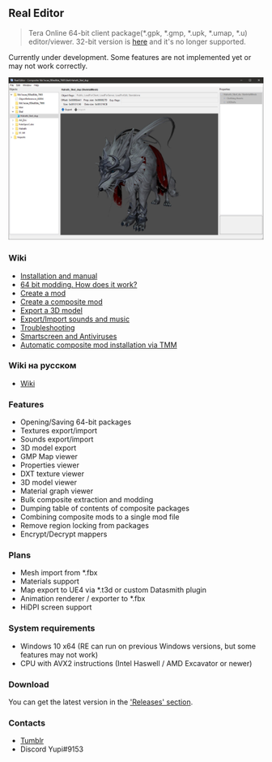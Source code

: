 ## Real Editor
> Tera Online 64-bit client package(\*.gpk, \*.gmp, \*.upk, \*.umap, \*.u) editor/viewer. 32-bit version is [here](https://github.com/VenoMKO/Real-Editor) and it's no longer supported.

Currently under development. Some features are not implemented yet or may not work correctly.

![Header Screenshot](.gitresources/new_header.jpg)

### Wiki

* [Installation and manual](https://github.com/VenoMKO/RealEditor/wiki/Installation-and-manual)
* [64 bit modding. How does it work?](https://github.com/VenoMKO/RealEditor/wiki/64-bit-modding.-How-does-it-work%3F)
* [Create a mod](https://github.com/VenoMKO/RealEditor/wiki/Create-a-mod)
* [Create a composite mod](https://github.com/VenoMKO/RealEditor/wiki/Create-a-composite-mod)
* [Export a 3D model](https://github.com/VenoMKO/RealEditor/wiki/Export-a-3D-model)
* [Export/Import sounds and music](https://github.com/VenoMKO/RealEditor/wiki/Export-and-Import-music-and-sounds)
* [Troubleshooting](https://github.com/VenoMKO/RealEditor/wiki/Troubleshooting)
* [Smartscreen and Antiviruses](https://github.com/VenoMKO/RealEditor/wiki/Smartscreen-and-Antiviruses)
* [Automatic composite mod installation via TMM](https://github.com/VenoMKO/TMM#tmm-tera-mod-manager)

### Wiki на русском

* [Wiki](https://github.com/VenoMKO/RealEditor/wiki/Wiki-%D0%BD%D0%B0-%D1%80%D1%83%D1%81%D1%81%D0%BA%D0%BE%D0%BC)

### Features

* Opening/Saving 64-bit packages
* Textures export/import
* Sounds export/import
* 3D model export
* GMP Map viewer
* Properties viewer
* DXT texture viewer
* 3D model viewer
* Material graph viewer
* Bulk composite extraction and modding
* Dumping table of contents of composite packages
* Combining composite mods to a single mod file
* Remove region locking from packages
* Encrypt/Decrypt mappers


### Plans

* Mesh import from *.fbx
* Materials support
* Map export to UE4 via *.t3d or custom Datasmith plugin
* Animation renderer / exporter to *.fbx
* HiDPI screen support

### System requirements

* Windows 10 x64 (RE can run on previous Windows versions, but some features may not work)
* CPU with AVX2 instructions (Intel Haswell / AMD Excavator or newer)

### Download

You can get the latest version in the ['Releases' section](https://github.com/VenoMKO/RealEditor/releases).

### Contacts

* [Tumblr](https://yupimods.tumblr.com/)
* Discord Yupi#9153
